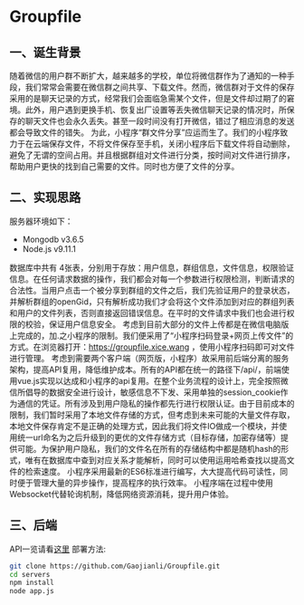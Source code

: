 # Groupfile
## 一、诞生背景
随着微信的用户群不断扩大，越来越多的学校，单位将微信群作为了通知的一种手段，我们常常会需要在微信群之间共享、下载文件。然而，微信群对于文件的保存采用的是聊天记录的方式，经常我们会面临急需某个文件，但是文件却过期了的窘境。此外，用户遇到更换手机、恢复出厂设置等丢失微信聊天记录的情况时，所保存的聊天文件也会永久丢失。甚至一段时间没有打开微信，错过了相应消息的发送都会导致文件的错失。
为此，小程序“群文件分享”应运而生了。我们的小程序致力于在云端保存文件，不将文件保存至手机，关闭小程序后下载文件将自动删除，避免了无谓的空间占用。并且根据群组对文件进行分类，按时间对文件进行排序，帮助用户更快的找到自己需要的文件。同时也方便了文件的分享。
## 二、实现思路
服务器环境如下：
- Mongodb v3.6.5
- Node.js v9.11.1

数据库中共有 4张表，分别用于存放：用户信息，群组信息，文件信息，权限验证信息。在任何请求数据的操作，我们都会对每一个参数进行权限检测，判断请求的合法性。当用户点击一个被分享到群组的文件之后，我们先验证用户的登录状态，并解析群组的openGid，只有解析成功我们才会将这个文件添加到对应的群组列表和用户的文件列表，否则直接返回错误信息。在平时的文件请求中我们也会进行权限的校验，保证用户信息安全。
考虑到目前大部分的文件上传都是在微信电脑版上完成的，加.之小程序的限制。我们便采用了“小程序扫码登录+网页上传文件”的方式。在浏览器打开：https://groupfile.xice.wang ，使用小程序扫码即可对文件进行管理。
考虑到需要两个客户端（网页版，小程序）故采用前后端分离的服务架构，提高API复用，降低维护成本。所有的API都在统一的路径下/api/，前端使用vue.js实现以达成和小程序的api复用。在整个业务流程的设计上，完全按照微信所倡导的数据安全进行设计，敏感信息不下发、采用单独的session_cookie作为通信的凭证。所有涉及到用户隐私的操作都先行进行权限认证。由于目前成本的限制，我们暂时采用了本地文件存储的方式，但考虑到未来可能的大量文件存取，本地文件保存肯定不是正确的处理方式，因此我们将文件IO做成一个模块，并使用统一url命名为之后升级到的更优的文件存储方式（目标存储，加密存储等）提供可能。为保护用户隐私，我们的文件名在所有的存储结构中都是随机hash的形式，唯有在数据库中查到对应关系才能解析，同时可以使用运用哈希查找以提高文件的检索速度。
小程序采用最新的ES6标准进行编写，大大提高代码可读性，同时便于管理大量的异步操作，提高程序的执行效率。
小程序端在过程中使用Websocket代替轮询机制，降低网络资源消耗，提升用户体验。

## 三、后端

API一览请看[这里](https://github.com/Gaojianli/Groupfile/blob/master/servers/README.md)
部署方法:
```bash
git clone https://github.com/Gaojianli/Groupfile.git
cd servers
npm install
node app.js
```
